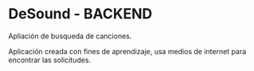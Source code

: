 # DeSound - BACKEND

Apliación de busqueda de canciones.

Aplicación creada con fines de aprendizaje, usa medios de internet para encontrar las solicitudes.
